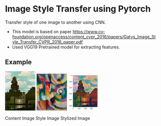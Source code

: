 # Image Style Transfer using Pytorch
Transfer style of one image to another using CNN. 
- This model is based on paper https://www.cv-foundation.org/openaccess/content_cvpr_2016/papers/Gatys_Image_Style_Transfer_CVPR_2016_paper.pdf
- Used VGG19 Pretrained model for extracting features.

## Example
<p float="left">
  <img src="https://github.com/avigupta2612/Image_Style_Transfer/blob/master/Images/magritte.jpg" title="Content Image" width="100" />
  <img src="https://github.com/avigupta2612/Image_Style_Transfer/blob/master/Images/delaunay.jpg" title="Style Image" width="100" /> 
  <img src="https://github.com/avigupta2612/Image_Style_Transfer/blob/master/Images/magritte_stylised.png" title="Stylized Image" width="100" />
  <figcaption>Content Image Style Image Stylized Image</figcaption>
</p>

